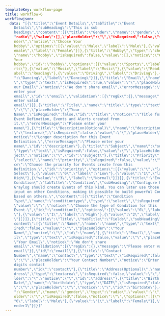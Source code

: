 ```yaml
---
templateKey: workflow-page
title: workflow-6
workflowjson:
  data: "[{\"title\":\"Event Details\",\"tabTitle\":\"Event
    Details\",\"subHeading\":\"This is sub
    heading\",\"content\":[{\"title\":\"Gender\",\"name\":\"gender\",\"type\":\\
    "radio\",\"value\":[],\"placeHolder\":\"\",\"isRequired\":false,\"id\":\"ge\
    nder\",\"notice\":\"Choose Your
    hobby\",\"options\":[{\"value\":\"Male\",\"label\":\"Male\"},{\"value\":\"F\
    emale\",\"label\":\"Female\"}]},{\"title\":\"Hobby\",\"type\":\"checkbox\",\
    \"name\":\"hobby\",\"isRequired\":false,\"value\":[],\"notice\":\"Choose
    Your
    hobby\",\"id\":\"hobby\",\"options\":[{\"value\":\"Sports\",\"label\":\"Spo\
    rts\"},{\"value\":\"Music\",\"label\":\"Music\"},{\"value\":\"Reading\",\"l\
    abel\":\"Reading\"},{\"value\":\"Driving\",\"label\":\"Driving\"},{\"value\\
    ":\"Dancing\",\"label\":\"Dancing\"}]},{\"title\":\"Email\",\"name\":\"email\
    \",\"type\":\"text\",\"isRequired\":true,\"value\":\"\",\"placeHolder\":\"Y\
    our Email\",\"notice\":\"We don't share email\",\"errorMessage\":\"Please
    enter your
    email\",\"id\":\"email\",\"validation\":[{\"regEx\":{},\"message\":\"Please
    enter valid
    email\"}]},{\"title\":\"Title\",\"name\":\"title\",\"type\":\"text\",\"value\
    \":\"\",\"placeHolder\":\"Your
    Name\",\"isRequired\":false,\"id\":\"title\",\"notice\":\"Title for this
    Event Defination, Events and Alerts created from
    it.\",\"errorMessage\":\"Please enter your
    name\"},{\"title\":\"Description(Optional)\",\"name\":\"description\",\"type\
    \":\"textarea\",\"isRequired\":false,\"value\":\"\",\"placeHolder\":\"\",\"\
    notice\":\"Longer description for this Event
    Definition.\",\"errorMessage\":\"Please enter your
    name\",\"id\":\"description\"},{\"title\":\"Subject\",\"name\":\"subject\",\
    \"type\":\"text\",\"isRequired\":false,\"value\":\"\",\"placeHolder\":\"Sub\
    ject\",\"notice\":\"\",\"id\":\"subject\"},{\"title\":\"Priority\",\"type\":\
    \"select\",\"name\":\"priority\",\"isRequired\":false,\"value\":\"\",\"noti\
    ce\":\"Choose the priority for Events create from this
    Definition.\",\"id\":\"priority\",\"options\":[{\"value\":\"\",\"label\":\"\
    Select\"},{\"value\":\"0\",\"label\":\"Low\"},{\"value\":\"1\",\"label\":\"\
    High\"},{\"value\":\"3\",\"label\":\"Normal\"}]}]},{\"title\":\"Event
    Condition\",\"tabTitle\":\"Condition\",\"subHeading\":\"Configure how
    Graylog should create Events of this kind. You can later use those Events as
    input on other Conditions, making it possible to build powerful Conditions
    based on others.\",\"content\":[{\"title\":\"Condition
    Type\",\"name\":\"conditiontype\",\"type\":\"select\",\"isRequired\":false,\
    \"value\":\"\",\"notice\":\"Choose the type of Condition for this
    Event.\",\"id\":\"condition1\",\"options\":[{\"value\":\"0\",\"label\":\"Low\
    \"},{\"value\":\"1\",\"label\":\"High\"},{\"value\":\"2\",\"label\":\"Normal\
    \"}]}]},{\"title\":\"Title\",\"tabTitle\":\"Fields\",\"subHeading\":\"\",\"\
    content\":[{\"title\":\"Name\",\"name\":\"name\",\"type\":\"text\",\"isRequ\
    ired\":false,\"value\":\"\",\"placeHolder\":\"Your
    Name\",\"notice\":\"\",\"id\":\"name\"},{\"title\":\"Email\",\"name\":\"ema\
    il\",\"type\":\"text\",\"isRequired\":false,\"value\":\"\",\"placeHolder\":\
    \"Your Email\",\"notice\":\"We don't share
    email\",\"validation\":[{\"regEx\":{},\"message\":\"Please enter valid
    email\"}],\"id\":\"email1\"},{\"title\":\"Contact
    Number\",\"name\":\"contact\",\"type\":\"text\",\"isRequired\":false,\"value\
    \":\"\",\"placeHolder\":\"Your Contact Number\",\"notice\":\"Enter your 10
    digits contact
    number\",\"id\":\"contact\"},{\"title\":\"Address(Optional)\",\"name\":\"ad\
    dress\",\"type\":\"textarea\",\"isRequired\":false,\"value\":\"\",\"placeHo\
    lder\":\"\",\"notice\":\"\",\"id\":\"address\"},{\"title\":\"Birth
    Date\",\"name\":\"birthdate\",\"type\":\"DATE\",\"isRequired\":false,\"value\
    \":\"\",\"placeHolder\":\"\",\"notice\":\"\",\"id\":\"birtdate\"},{\"title\\
    ":\"Gender\",\"name\":\"gender\",\"type\":\"radio\",\"value\":\"\",\"placeH\
    older\":\"\",\"isRequired\":false,\"notice\":\"\",\"options\":[{\"value\":\\
    "0\",\"label\":\"Male\"},{\"value\":\"1\",\"label\":\"Female\"}],\"id\":\"g\
    ender1\"}]}]"
---
```

